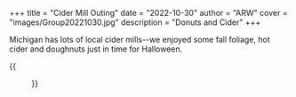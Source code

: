 +++
title = "Cider Mill Outing"
date = "2022-10-30"
author = "ARW"
cover = "images/Group20221030.jpg"
description = "Donuts and Cider"
+++

Michigan has lots of local cider mills--we enjoyed some fall foliage, hot cider and doughnuts just in time for Halloween. 

{{<figure src="/images/Group20221030_leaves.jpg" position="center" style="border-radius: 6px;" >}}
